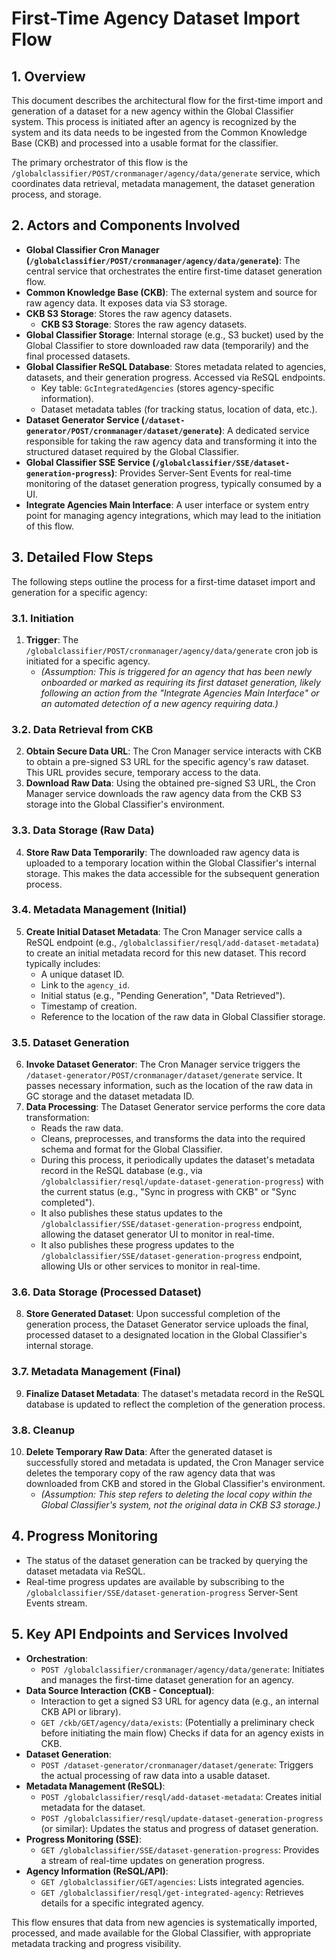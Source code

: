 # First-Time Agency Dataset Import Flow

## 1. Overview

This document describes the architectural flow for the first-time import and generation of a dataset for a new agency within the Global Classifier system. This process is initiated after an agency is recognized by the system and its data needs to be ingested from the Common Knowledge Base (CKB) and processed into a usable format for the classifier.

The primary orchestrator of this flow is the `/globalclassifier/POST/cronmanager/agency/data/generate` service, which coordinates data retrieval, metadata management, the dataset generation process, and storage.

## 2. Actors and Components Involved

*   **Global Classifier Cron Manager (`/globalclassifier/POST/cronmanager/agency/data/generate`)**: The central service that orchestrates the entire first-time dataset generation flow.
*   **Common Knowledge Base (CKB)**: The external system and source for raw agency data. It exposes data via S3 storage.
*   **CKB S3 Storage**: Stores the raw agency datasets.
    *   **CKB S3 Storage**: Stores the raw agency datasets.
*   **Global Classifier Storage**: Internal storage (e.g., S3 bucket) used by the Global Classifier to store downloaded raw data (temporarily) and the final processed datasets.
*   **Global Classifier ReSQL Database**: Stores metadata related to agencies, datasets, and their generation progress. Accessed via ReSQL endpoints.
    *   Key table: `GcIntegratedAgencies` (stores agency-specific information).
    *   Dataset metadata tables (for tracking status, location of data, etc.).
*   **Dataset Generator Service (`/dataset-generator/POST/cronmanager/dataset/generate`)**: A dedicated service responsible for taking the raw agency data and transforming it into the structured dataset required by the Global Classifier.
*   **Global Classifier SSE Service (`/globalclassifier/SSE/dataset-generation-progress`)**: Provides Server-Sent Events for real-time monitoring of the dataset generation progress, typically consumed by a UI.
*   **Integrate Agencies Main Interface**: A user interface or system entry point for managing agency integrations, which may lead to the initiation of this flow.

## 3. Detailed Flow Steps

The following steps outline the process for a first-time dataset import and generation for a specific agency:

### 3.1. Initiation

1.  **Trigger**: The `/globalclassifier/POST/cronmanager/agency/data/generate` cron job is initiated for a specific agency.
    *   *(Assumption: This is triggered for an agency that has been newly onboarded or marked as requiring its first dataset generation, likely following an action from the "Integrate Agencies Main Interface" or an automated detection of a new agency requiring data.)*

### 3.2. Data Retrieval from CKB

2.  **Obtain Secure Data URL**: The Cron Manager service interacts with CKB to obtain a pre-signed S3 URL for the specific agency's raw dataset. This URL provides secure, temporary access to the data.
3.  **Download Raw Data**: Using the obtained pre-signed S3 URL, the Cron Manager service downloads the raw agency data from the CKB S3 storage into the Global Classifier's environment.

### 3.3. Data Storage (Raw Data)

4.  **Store Raw Data Temporarily**: The downloaded raw agency data is uploaded to a temporary location within the Global Classifier's internal storage. This makes the data accessible for the subsequent generation process.

### 3.4. Metadata Management (Initial)

5.  **Create Initial Dataset Metadata**: The Cron Manager service calls a ReSQL endpoint (e.g., `/globalclassifier/resql/add-dataset-metadata`) to create an initial metadata record for this new dataset. This record typically includes:
    *   A unique dataset ID.
    *   Link to the `agency_id`.
    *   Initial status (e.g., "Pending Generation", "Data Retrieved").
    *   Timestamp of creation.
    *   Reference to the location of the raw data in Global Classifier storage.

### 3.5. Dataset Generation

6.  **Invoke Dataset Generator**: The Cron Manager service triggers the `/dataset-generator/POST/cronmanager/dataset/generate` service. It passes necessary information, such as the location of the raw data in GC storage and the dataset metadata ID.
7.  **Data Processing**: The Dataset Generator service performs the core data transformation:
    *   Reads the raw data.
    *   Cleans, preprocesses, and transforms the data into the required schema and format for the Global Classifier.
    *   During this process, it periodically updates the dataset's metadata record in the ReSQL database (e.g., via `/globalclassifier/resql/update-dataset-generation-progress`) with the current status (e.g., "Sync in progress with CKB" or "Sync completed").
    *   It also publishes these status updates to the `/globalclassifier/SSE/dataset-generation-progress` endpoint, allowing the dataset generator UI to monitor in real-time.
    *   It also publishes these progress updates to the `/globalclassifier/SSE/dataset-generation-progress` endpoint, allowing UIs or other services to monitor in real-time.

### 3.6. Data Storage (Processed Dataset)

8.  **Store Generated Dataset**: Upon successful completion of the generation process, the Dataset Generator service uploads the final, processed dataset to a designated location in the Global Classifier's internal storage.

### 3.7. Metadata Management (Final)

9.  **Finalize Dataset Metadata**: The dataset's metadata record in the ReSQL database is updated to reflect the completion of the generation process. 
 
### 3.8. Cleanup

10. **Delete Temporary Raw Data**: After the generated dataset is successfully stored and metadata is updated, the Cron Manager service deletes the temporary copy of the raw agency data that was downloaded from CKB and stored in the Global Classifier's environment.
    *   *(Assumption: This step refers to deleting the local copy within the Global Classifier's system, not the original data in CKB S3 storage.)*

## 4. Progress Monitoring

*   The status of the dataset generation can be tracked by querying the dataset metadata via ReSQL.
*   Real-time progress updates are available by subscribing to the `/globalclassifier/SSE/dataset-generation-progress` Server-Sent Events stream.

## 5. Key API Endpoints and Services Involved

*   **Orchestration**:
    *   `POST /globalclassifier/cronmanager/agency/data/generate`: Initiates and manages the first-time dataset generation for an agency.
*   **Data Source Interaction (CKB - Conceptual)**:
    *   Interaction to get a signed S3 URL for agency data (e.g., an internal CKB API or library).
    *   `GET /ckb/GET/agency/data/exists`: (Potentially a preliminary check before initiating the main flow) Checks if data for an agency exists in CKB.
*   **Dataset Generation**:
    *   `POST /dataset-generator/cronmanager/dataset/generate`: Triggers the actual processing of raw data into a usable dataset.
*   **Metadata Management (ReSQL)**:
    *   `POST /globalclassifier/resql/add-dataset-metadata`: Creates initial metadata for the dataset.
    *   `POST /globalclassifier/resql/update-dataset-generation-progress` (or similar): Updates the status and progress of dataset generation.
*   **Progress Monitoring (SSE)**:
    *   `GET /globalclassifier/SSE/dataset-generation-progress`: Provides a stream of real-time updates on generation progress.
*   **Agency Information (ReSQL/API)**:
    *   `GET /globalclassifier/GET/agencies`: Lists integrated agencies.
    *   `GET /globalclassifier/resql/get-integrated-agency`: Retrieves details for a specific integrated agency.

This flow ensures that data from new agencies is systematically imported, processed, and made available for the Global Classifier, with appropriate metadata tracking and progress visibility.
